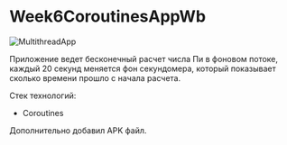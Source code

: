 # Week6CoroutinesAppWb
![MultithreadApp](https://user-images.githubusercontent.com/100588670/178144009-92ac23e4-ae9a-45f2-a27e-639ec3d95b55.png)

Приложение ведет бесконечный расчет числа Пи в фоновом потоке, каждый 20 секунд меняется фон секундомера, который показывает сколько времени прошло с начала расчета.

Стек технологий:
 - Coroutines

Дополнительно добавил APK файл.
